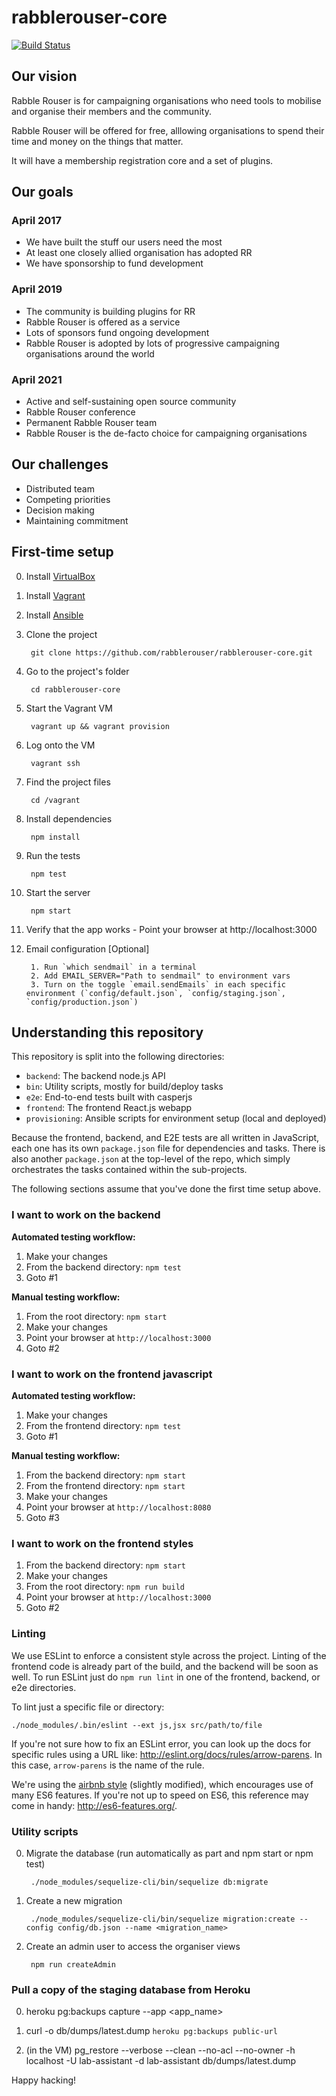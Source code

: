 # rabblerouser-core

[![Build Status](https://snap-ci.com/rabblerouser/rabblerouser-core/branch/master/build_image)](https://snap-ci.com/rabblerouser/rabblerouser-core/branch/master)

## Our vision

Rabble Rouser is for campaigning organisations who need tools to mobilise and organise their members and the community. 

Rabble Rouser will be offered for free, alllowing organisations to spend their time and money on the things that matter.

It will have a membership registration core and a set of plugins.

## Our goals

### April 2017

* We have built the stuff our users need the most
* At least one closely allied organisation has adopted RR
* We have sponsorship to fund development

### April 2019

* The community is building plugins for RR
* Rabble Rouser is offered as a service
* Lots of sponsors fund ongoing development
* Rabble Rouser is adopted by lots of progressive campaigning organisations around the world

### April 2021

* Active and self-sustaining open source community
* Rabble Rouser conference
* Permanent Rabble Rouser team
* Rabble Rouser is the de-facto choice for campaigning organisations

## Our challenges

* Distributed team
* Competing priorities
* Decision making
* Maintaining commitment


## First-time setup

0. Install [VirtualBox](https://www.virtualbox.org/)
0. Install [Vagrant](https://www.vagrantup.com/downloads.html)
0. Install [Ansible](https://docs.ansible.com/ansible/intro_installation.html)
0. Clone the project

        git clone https://github.com/rabblerouser/rabblerouser-core.git

0. Go to the project's folder

        cd rabblerouser-core

0. Start the Vagrant VM

        vagrant up && vagrant provision

0. Log onto the VM

        vagrant ssh

0. Find the project files

        cd /vagrant

0. Install dependencies

        npm install

0. Run the tests

        npm test

0. Start the server

        npm start

0. Verify that the app works - Point your browser at http://localhost:3000

0. Email configuration [Optional]

        1. Run `which sendmail` in a terminal
        2. Add EMAIL_SERVER="Path to sendmail" to environment vars
        3. Turn on the toggle `email.sendEmails` in each specific environment (`config/default.json`, `config/staging.json`, `config/production.json`)

## Understanding this repository

This repository is split into the following directories:

 * `backend`: The backend node.js API
 * `bin`: Utility scripts, mostly for build/deploy tasks
 * `e2e`: End-to-end tests built with casperjs
 * `frontend`: The frontend React.js webapp
 * `provisioning`: Ansible scripts for environment setup (local and deployed)

Because the frontend, backend, and E2E tests are all written in JavaScript, each one has its own `package.json` file for
dependencies and tasks. There is also another `package.json` at the top-level of the repo, which simply orchestrates the
tasks contained within the sub-projects.

The following sections assume that you've done the first time setup above.

### I want to work on the backend
**Automated testing workflow:**

1. Make your changes
2. From the backend directory: `npm test`
3. Goto #1

**Manual testing workflow:**
1. From the root directory: `npm start`
2. Make your changes
3. Point your browser at `http://localhost:3000`
4. Goto #2

### I want to work on the frontend javascript
**Automated testing workflow:**
1. Make your changes
2. From the frontend directory: `npm test`
3. Goto #1

**Manual testing workflow:**
1. From the backend directory: `npm start`
2. From the frontend directory: `npm start`
3. Make your changes
4. Point your browser at `http://localhost:8080`
5. Goto #3

### I want to work on the frontend styles
1. From the backend directory: `npm start`
2. Make your changes
3. From the root directory: `npm run build`
4. Point your browser at `http://localhost:3000`
5. Goto #2

### Linting

We use ESLint to enforce a consistent style across the project. Linting of the frontend code is already part of the build, and the backend will be soon as well. To run ESLint just do `npm run lint` in one of the frontend, backend, or e2e directories.

To lint just a specific file or directory:

    ./node_modules/.bin/eslint --ext js,jsx src/path/to/file

If you're not sure how to fix an ESLint error, you can look up the docs for specific rules using a URL like: http://eslint.org/docs/rules/arrow-parens. In this case, `arrow-parens` is the name of the rule.

We're using the [airbnb style](https://github.com/airbnb/javascript/tree/master/packages/eslint-config-airbnb) (slightly modified), which encourages use of many ES6 features. If you're not up to speed on ES6, this reference may come in handy: http://es6-features.org/.

### Utility scripts

0. Migrate the database (run automatically as part and npm start or npm test)

        ./node_modules/sequelize-cli/bin/sequelize db:migrate

0. Create a new migration

        ./node_modules/sequelize-cli/bin/sequelize migration:create --config config/db.json --name <migration_name>


0. Create an admin user to access the organiser views

        npm run createAdmin

### Pull a copy of the staging database from Heroku

0. heroku pg:backups capture --app <app_name>

0. curl -o db/dumps/latest.dump `heroku pg:backups public-url`

0. (in the VM) pg_restore --verbose --clean --no-acl --no-owner -h localhost -U lab-assistant -d lab-assistant db/dumps/latest.dump

Happy hacking!
